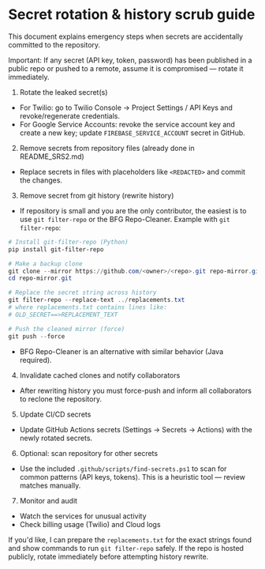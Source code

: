 # Secret rotation & history scrub guide

This document explains emergency steps when secrets are accidentally committed to the repository.

Important: If any secret (API key, token, password) has been published in a public repo or pushed to a remote, assume it is compromised — rotate it immediately.

1) Rotate the leaked secret(s)
- For Twilio: go to Twilio Console → Project Settings / API Keys and revoke/regenerate credentials.
- For Google Service Accounts: revoke the service account key and create a new key; update `FIREBASE_SERVICE_ACCOUNT` secret in GitHub.

2) Remove secrets from repository files (already done in README_SRS2.md)
- Replace secrets in files with placeholders like `<REDACTED>` and commit the changes.

3) Remove secret from git history (rewrite history)
- If repository is small and you are the only contributor, the easiest is to use `git filter-repo` or the BFG Repo-Cleaner. Example with `git filter-repo`:

```powershell
# Install git-filter-repo (Python)
pip install git-filter-repo

# Make a backup clone
git clone --mirror https://github.com/<owner>/<repo>.git repo-mirror.git
cd repo-mirror.git

# Replace the secret string across history
git filter-repo --replace-text ../replacements.txt
# where replacements.txt contains lines like:
# OLD_SECRET==>REPLACEMENT_TEXT

# Push the cleaned mirror (force)
git push --force
```

- BFG Repo-Cleaner is an alternative with similar behavior (Java required).

4) Invalidate cached clones and notify collaborators
- After rewriting history you must force-push and inform all collaborators to reclone the repository.

5) Update CI/CD secrets
- Update GitHub Actions secrets (Settings → Secrets → Actions) with the newly rotated secrets.

6) Optional: scan repository for other secrets
- Use the included `.github/scripts/find-secrets.ps1` to scan for common patterns (API keys, tokens). This is a heuristic tool — review matches manually.

7) Monitor and audit
- Watch the services for unusual activity
- Check billing usage (Twilio) and Cloud logs

If you'd like, I can prepare the `replacements.txt` for the exact strings found and show commands to run `git filter-repo` safely. If the repo is hosted publicly, rotate immediately before attempting history rewrite.
